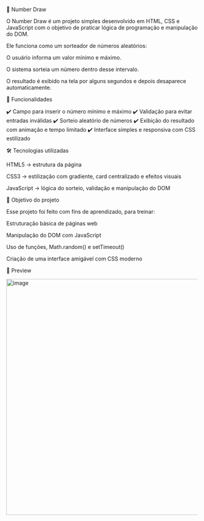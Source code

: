 🎲 Number Draw

O Number Draw é um projeto simples desenvolvido em HTML, CSS e JavaScript com o objetivo de praticar lógica de programação e manipulação do DOM.

Ele funciona como um sorteador de números aleatórios:

O usuário informa um valor mínimo e máximo.

O sistema sorteia um número dentro desse intervalo.

O resultado é exibido na tela por alguns segundos e depois desaparece automaticamente.

🚀 Funcionalidades

✔️ Campo para inserir o número mínimo e máximo
✔️ Validação para evitar entradas inválidas
✔️ Sorteio aleatório de números
✔️ Exibição do resultado com animação e tempo limitado
✔️ Interface simples e responsiva com CSS estilizado

🛠️ Tecnologias utilizadas

HTML5 → estrutura da página

CSS3 → estilização com gradiente, card centralizado e efeitos visuais

JavaScript → lógica do sorteio, validação e manipulação do DOM

🎯 Objetivo do projeto

Esse projeto foi feito com fins de aprendizado, para treinar:

Estruturação básica de páginas web

Manipulação do DOM com JavaScript

Uso de funções, Math.random() e setTimeout()

Criação de uma interface amigável com CSS moderno

📸 Preview

<img width="1300" height="622" alt="image" src="https://github.com/user-attachments/assets/51f43a0b-924f-440c-be74-063ea160e569" />

